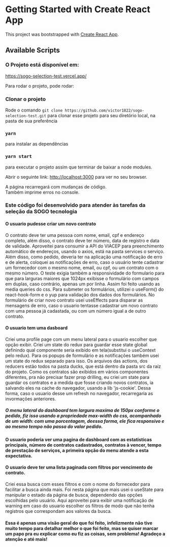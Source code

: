 # Getting Started with Create React App

This project was bootstrapped with [Create React App](https://github.com/facebook/create-react-app).

## Available Scripts

### O Projeto está disponível em:
https://sogo-selection-test.vercel.app/

Para rodar o projeto, pode rodar:

### Clonar o projeto
Rode o comando `git clone https://github.com/victor1822/sogo-selection-test.git` para clonar esse projeto para seu diretório local, na pasta de sua preferência 

### `yarn`
para instalar as dependências 

### `yarn start`
para executar o projeto assim que terminar de baixar a node modules.

Abrir o seguinte link: [http://localhost:3000](http://localhost:3000) para ver no seu browser.

A página recarregará com mudanças de código.\
Também imprime erros no console.

### Este código foi desenvolvido para atender às tarefas da seleção da SOGO tecnologia

#### O usuario pudesse criar um novo contrato
O contrato deve ter uma pessoa com nome, email, cpf e endereço completo, além disso, o contrato deve ter número, data de registro e data de validade.
Aproveitei para consumir a API do VIACEP para preenchimento automático de endereços, usando o axios, está na pasta services o serviço.
Além disso, como pedido, deveria ter na aplicação uma notificação de erro e de alerta, coloquei as notificações de erro, caso o usuário tente cadastrar um fornecedor com o mesmo nome, email, ou cpf, ou um contrato com o mesmo número. O teste exigia também a responsividade do formulario para que para larguras maiores que 1024px exibisse o  formulário com campos em duplas, caso contrário, apenas um por linha. Assim foi feito usando as media queries do css. 
Para submeter os formulários, utilizei o useForm() do react-hook-form e o yup para validação dos dados dos formulários.
No formulário de criar novo contrato usei useEffects para disparar as mensagens de erro, caso o usuario tentasse cadastrar um novo contrato com uma pessoa já cadastada, ou com um número igual a de outro contrato.

#### O usuario tem uma dasboard
Criei uma profile page com um menu lateral para o usuario escolher que opção exibir. Criei um state do redux para guardar esse state global definindo qual componente seria exibido em tela(substitui o useContext pelo redux). Para os popups de formulário e as notificações também usei um state do redux separado para isso. Os arquivos das actions, dos reducers estão todos na pasta ducks, que está dentro da pasta src da raíz do projeto. Como os contratos são exibidos em vários componentes diferentes, pra não precisar fazer prop drilling, eu criei um state para guardar os contratos e a medida que fosse criando novos contratos, ia salvando eles na cache do navegador, usando a lib 'js-cookie'. Dessa forma, caso o usuario desse um refresh no navegador, recarregaria as invormações anteriores. 
##### O menu lateral do dashboard tem largura maxima de 150px conforme o pedido, fiz isso usando a propriedade max-width do css, acompanhado de um width: com uma porcentagem, deessa forma, ele fica responsivo e ao mesmo tempo não passa do valor pedido.

#### O usuario poderia ver uma pagina de dashboard com as estatisticas principais, número de contratos cadastrados, contratos à vencer, tempo de prestação de serviços, a primeira opção do menu atende a esta expectativa.

#### O usuario deve ter uma lista paginada com filtros por vencimento de contrato. 
Criei essa busca com esses filtros e com o nome do fornecedor para facilitar a busca ainda mais. Foi nesta página que mais usei o useState para manipular o estado da página de busca, dependendo das opções escolhidas pelo usuário. Aqui aproveitei para exibir uma notificação de warning em caso do usuario escolher os filtros de modo que não tenha registros que correspondam aos valores da busca.

#### Essa é apenas uma visão geral do que foi feito, infelizmente não tive muito tempo para detalhar melhor o que foi feito, mas se quiser marcar um papo pra eu explicar como eu fiz as coisas, sem problema! Agradeço a atenção e até mais! 

